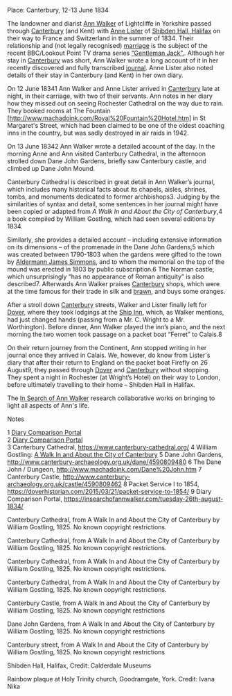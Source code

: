 Place: Canterbury, 12-13 June 1834

The landowner and diarist [Ann Walker](https://en.wikipedia.org/wiki/Ann_Walker_(landowner)) of Lightcliffe in Yorkshire passed through [Canterbury](/19c/19c-canterbury) (and Kent) with [Anne Lister](https://yorkcivictrust.co.uk/heritage/civic-trust-plaques/anne-lister-1791-1840/) of [Shibden Hall, Halifax](https://museums.calderdale.gov.uk/visit/shibden-hall) on their way to France and Switzerland in the summer of 1834. Their relationship and (not legally recognised) [marriage](https://yorkcivictrust.co.uk/heritage/civic-trust-plaques/anne-lister-1791-1840/) is the subject of the recent BBC/Lookout Point TV drama series [“Gentleman Jack”.](https://www.bbc.co.uk/programmes/m00059m9). Although her stay in [Canterbury](/19c/19c-canterbury) was short, Ann Walker wrote a long account of it in her recently discovered and fully transcribed [journal](https://www.catalogue.wyjs.org.uk/CalmView/Record.aspx?src=CalmView.Catalog&id=WYAS4971%2f7%2f1%2f5%2f1). Anne Lister also noted details of their stay in Canterbury (and Kent) in her own diary.

On 12 June 18341 Ann Walker and Anne Lister arrived in [Canterbury](/19c/19c-canterbury) late at night, in their carriage, with two of their servants. Ann notes in her diary how they missed out on seeing Rochester Cathedral on the way due to rain. They booked rooms at The Fountain [http://www.machadoink.com/Royal%20Fountain%20Hotel.htm] in St Margaret's Street, which had been claimed to be one of the oldest coaching inns in the country, but was sadly destroyed in air raids in 1942. 

On 13 June 18342  Ann Walker wrote a detailed account of the day. In the morning Anne and Ann visited Canterbury Cathedral, in the afternoon strolled down Dane John Gardens, briefly saw Canterbury castle, and climbed up Dane John Mound. 

Canterbury Cathedral is described in great detail in Ann Walker’s journal, which includes many historical facts about its chapels, aisles, shrines, tombs, and monuments dedicated to former archbishops3. Judging by the similarities of syntax and detail, some sentences in her journal might have been copied or adapted from _A Walk In and About the City of Canterbury_,4  a book compiled by William Gostling, which had seen several editions by 1834.

Similarly, she provides a detailed account – including extensive information on its dimensions – of the promenade in the Dane John Gardens,5 which was created between 1790-1803  when the gardens were gifted to the town by [Aldermann James Simmons](https://en.wikipedia.org/wiki/James_Simmons_(1741%E2%80%931807)), and to whom the memorial on the top of the mound was erected in 1803 by public subscription.6 The Norman castle, which unsurprisingly “has no appearance of Roman antiquity” is also described7. Afterwards Ann Walker praises [Canterbury](/19c/19c-canterbury) shops, which were at the time famous for their trade in silk and [brawn](https://en.wikipedia.org/wiki/Head_cheese), and buys some oranges. 

After a stroll down [Canterbury](/19c/19c-canterbury) streets, Walker and Lister finally left for [Dover](/19c/19c-dover), where they took lodgings at the [Ship Inn](http://www.dover-kent.com/Ship-Hotel.html), which, as Walker mentions, had just changed hands (passing from a Mr. C. Wright to a Mr. Worthington). Before dinner, Ann Walker played the inn’s piano, and the next morning the two women took passage on a packet boat “Ferret” to Calais.8

On their return journey from the Continent, Ann stopped writing in her journal once they arrived in Calais. We, however, do know from Lister's diary that after their return to England on the packet boat Firefly on 26 August9, they passed through [Dover](/19c/19c-dover) and [Canterbury](/19c/19c-canterbury) without stopping. They spent a night in Rochester (at Wright’s Hotel) on their way to London, before ultimately travelling to their home – Shibden Hall in Halifax.

The [In Search of Ann Walker](https://insearchofannwalker.com/) research collaborative works on bringing to light all aspects of Ann's life.



Notes

1 [Diary Comparison Portal](https://insearchofannwalker.com/thursday-12th-june-1834/)  
2 [Diary Comparison Portal](https://insearchofannwalker.com/friday-13th-june-1834/)    
3 Canterbury Cathedral, https://www.canterbury-cathedral.org/ 
4 William Gostling: [A Walk In and About the City of Canterbury](https://archive.org/details/walkinaboutcityo00gost/page/n7/mode/2up)
5 Dane John Gardens, http://www.canterbury-archaeology.org.uk/dane/4590809480 
6 The Dane John / Dungeon, http://www.machadoink.com/Dane%20John.htm 
7 Canterbury Castle, http://www.canterbury-archaeology.org.uk/castle/4590809462 
8 Packet Service I to 1854, https://doverhistorian.com/2015/03/21/packet-service-to-1854/ 
9 Diary Comparison Portal, https://insearchofannwalker.com/tuesday-26th-august-1834/ 



Canterbury Cathedral, from A Walk In and About the City of Canterbury by William Gostling, 1825. No known copyright restrictions.

Canterbury Cathedral, from A Walk In and About the City of Canterbury by William Gostling, 1825. No known copyright restrictions.

 Canterbury Cathedral, from A Walk In and About the City of Canterbury by William Gostling, 1825. No known copyright restrictions.

Canterbury Cathedral, from A Walk In and About the City of Canterbury by William Gostling, 1825. No known copyright restrictions.

Canterbury Castle, from A Walk In and About the City of Canterbury by William Gostling, 1825.
No known copyright restrictions

Dane John Gardens, from A Walk In and About the City of Canterbury by William Gostling, 1825.
No known copyright restrictions

Canterbury street, from A Walk In and About the City of Canterbury by William Gostling, 1825.
No known copyright restrictions

Shibden Hall, Halifax, Credit: Calderdale Museums 

Rainbow plaque at Holy Trinity church, Goodramgate, York.  Credit: Ivana Nika
